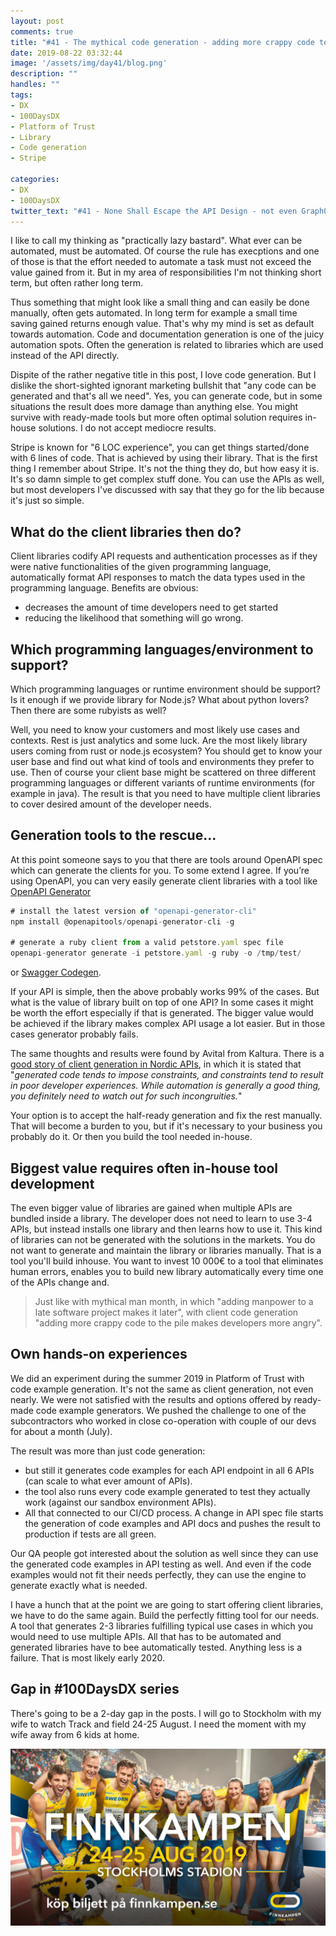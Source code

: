 ```yaml
---
layout: post
comments: true
title: "#41 - The mythical code generation - adding more crappy code to the pile increases disappointment"
date: 2019-08-22 03:32:44
image: '/assets/img/day41/blog.png'
description: ""
handles: "" 
tags:
- DX 
- 100DaysDX
- Platform of Trust 
- Library
- Code generation
- Stripe

categories:
- DX
- 100DaysDX
twitter_text: "#41 - None Shall Escape the API Design - not even GraphQL"
---
```

I like to call my thinking as "practically lazy bastard". What ever can be automated, must be automated. Of course the rule has execptions and one of those is that the effort needed to automate a task must not exceed the value gained from it. But in my area of responsibilities I'm not thinking short term, but often rather long term. 

Thus something that might look like a small thing and can easily be done manually, often gets automated. In long term for example a small time saving gained returns enough value. That's why my mind is set as default towards automation. Code and documentation generation is one of the juicy automation spots. Often the generation is related to libraries which are used instead of the API directly. 

Dispite of the rather negative title in this post, I love code generation. But I dislike the short-sighted ignorant marketing bullshit that "any code can be generated and that's all we need". Yes, you can generate code, but in some situations the result does more damage than anything else. You might survive with ready-made tools but more often optimal solution requires in-house solutions. I do not accept mediocre results.   

Stripe is known for "6 LOC experience", you can get things started/done with 6 lines of code. That is achieved by using their library. That is the first thing I remember about Stripe. It's not the thing they do, but how easy it is. It's so damn simple to get complex stuff done. You can use the APIs as well, but most developers I've discussed with say that they go for the lib because it's just so simple. 

## What do the client libraries then do? 

Client libraries codify API requests and authentication processes as if they were native functionalities of the given programming language, automatically format API responses to match the data types used in the programming language. Benefits are obvious:

- decreases the amount of time developers need to get started 
- reducing the likelihood that something will go wrong.

## Which programming languages/environment to support?

Which programming languages or runtime environment should be support? Is it enough if we provide library for Node.js? What about python lovers? Then there are some rubyists as well? 

Well, you need to know your customers and most likely use cases and contexts. Rest is just analytics and some luck. Are the most likely library users coming from rust or node.js ecosystem? You should get to know your user base and find out what kind of tools and environments they prefer to use. Then of course your client base might be scattered on three different programming languages or different variants of runtime environments (for example in java). The result is that you need to have multiple client libraries to cover desired amount of the developer needs. 

## Generation tools to the rescue...

At this point someone says to you that there are tools around OpenAPI spec which can generate the clients for you. To some extend I agree. If you’re using OpenAPI, you can very easily generate client libraries with a tool like [OpenAPI Generator](https://openapi-generator.tech/)

```javascript
# install the latest version of "openapi-generator-cli"
npm install @openapitools/openapi-generator-cli -g

# generate a ruby client from a valid petstore.yaml spec file
openapi-generator generate -i petstore.yaml -g ruby -o /tmp/test/ 
```

 or [Swagger Codegen](https://swagger.io/tools/swagger-codegen/).

If your API is simple, then the above probably works 99% of the cases. But what is the value of library built on top of one API? In some cases it might be worth the effort especially if that is generated. The bigger value would be achieved if the library makes complex API usage a lot easier. But in those cases generator probably fails. 

The same thoughts and results were found by Avital from Kaltura. There is a [good story of client generation in Nordic APIs](https://nordicapis.com/why-you-should-auto-generate-api-client-libraries/), in which it is stated that "_generated code tends to impose constraints, and constraints tend to result in poor developer experiences. While automation is generally a good thing, you definitely need to watch out for such incongruities._"

Your option is to accept the half-ready generation and fix the rest manually. That will become a burden to you, but if it's necessary to your business you probably do it. Or then you build the tool needed in-house. 

## Biggest value requires often in-house tool development

The even bigger value of libraries are gained when multiple APIs are bundled inside a library. The developer does not need to learn to use 3-4 APIs, but instead installs one library and then learns how to use it. This kind of libraries can not be generated with the solutions in the markets. You do not want to generate and maintain the library or libraries manually. That is a tool you'll build inhouse. You want to invest 10 000€ to a tool that eliminates human errors, enables you to build new library automatically every time one of the APIs change and.  

<blockquote>Just like with mythical man month, in which "adding manpower to a late software project makes it later", with client code generation "adding more crappy code to the pile makes developers more angry". </blockquote>

## Own hands-on experiences 

We did an experiment during the summer 2019 in Platform of Trust with code example generation. It's not the same as client generation, not even nearly. We were not satisfied with the results and options offered by ready-made code example generators. We pushed the challenge to one of the subcontractors who worked in close co-operation with couple of our devs for about a month (July). 

The result was more than just code generation: 
* but still it generates code examples for each API endpoint in all 6 APIs (can scale to what ever amount of APIs). 
* the tool also runs every code example generated to test they actually work (against our sandbox environment APIs). 
* All that connected to our CI/CD process. A change in API spec file starts the generation of code examples and API docs and pushes the result to production if tests are all green. 

Our QA people got interested about the solution as well since they can use the generated code examples in API testing as well. And even if the code examples would not fit their needs perfectly, they can use the engine to generate exactly what is needed. 

I have a hunch that at the point we are going to start offering client libraries, we have to do the same again. Build the perfectly fitting tool for our needs. A tool that generates 2-3 libraries fulfilling typical use cases in which you would need to use multiple APIs. All that has to be automated and generated libraries have to bee automatically tested. Anything less is a failure. That is most likely early 2020. 


## Gap in #100DaysDX series

There's going to be a 2-day gap in the posts. I will go to Stockholm with my wife to watch Track and field 24-25 August. I need the moment with my wife away from 6 kids at home. 

<img itemprop="image" src="/assets/img/day41/swe.jpg" alt="{{site.name}}"/>
